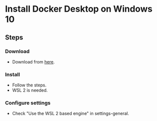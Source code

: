 Install Docker Desktop on Windows 10
====================================

Steps
-----
### Download
- Download from [here](https://www.docker.com/products/docker-desktop).
### Install
- Follow the steps.
- WSL 2 is needed.
### Configure settings
- Check "Use the WSL 2 based engine" in settings-general.